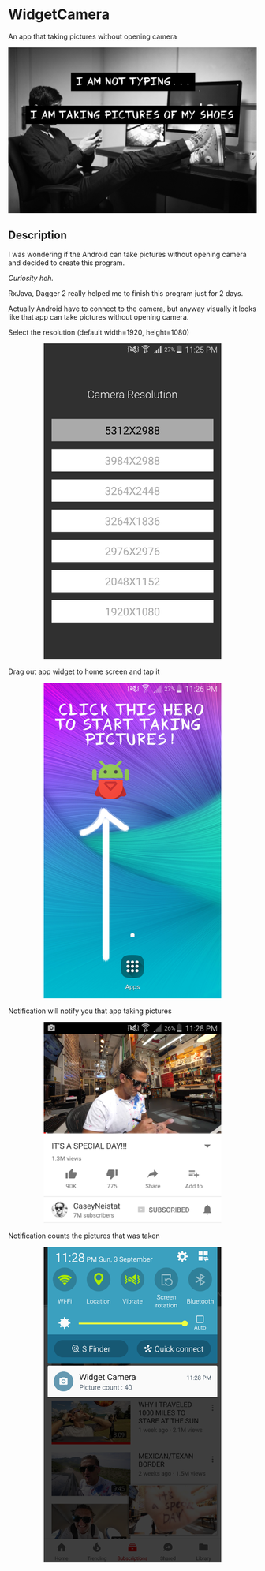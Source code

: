 # WidgetCamera
An app that taking pictures without opening camera

<p align="center"><img src="https://raw.githubusercontent.com/dns21395/WidgetCamera/master/ReadmeFiles/logo.png" width="768" /></p>

Description
-----

I was wondering if the Android can take pictures without opening camera and decided to create this program. 

*Curiosity heh.*

RxJava, Dagger 2 really helped me to finish this program just for 2 days. 

Actually Android have to connect to the camera, but anyway visually it looks like that app can take pictures without opening camera. 

Select the resolution (default width=1920, height=1080)
<p align="center"><img src="https://raw.githubusercontent.com/dns21395/WidgetCamera/master/ReadmeFiles/resolutions.png" width="360" /></p>

Drag out app widget to home screen and tap it
<p align="center"><img src="https://raw.githubusercontent.com/dns21395/WidgetCamera/master/ReadmeFiles/widget.jpg" width="360" /></p>

Notification will notify you that app taking pictures
<p align="center"><img src="https://raw.githubusercontent.com/dns21395/WidgetCamera/master/ReadmeFiles/notification.png" width="360" /></p>

Notification counts the pictures that was taken
<p align="center"><img src="https://raw.githubusercontent.com/dns21395/WidgetCamera/master/ReadmeFiles/count.png" width="360" /></p>

